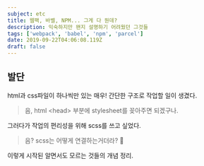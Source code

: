 ```yaml
---
subject: etc
title: 웹팩, 바벨, NPM... 그게 다 뭔데?
description: 익숙하지만 왠지 설명하기 어려웠던 그것들
tags: ['webpack', 'babel', 'npm', 'parcel']
date: 2019-09-22T04:06:08.119Z
draft: false
---
```

## 발단
html과 css파일이 하나씩만 있는 매우! 간단한 구조로 작업할 일이 생겼다.

> 음, html \<head\> 부분에 stylesheet를 꽂아주면 되겠구나. 

그러다가 작업의 편리성을 위해 scss를 쓰고 싶었다. 

> 음? scss는 어떻게 연결하는거더라? 🤔

이렇게 시작된 알면서도 모르는 것들의 개념 정리.

<br>


